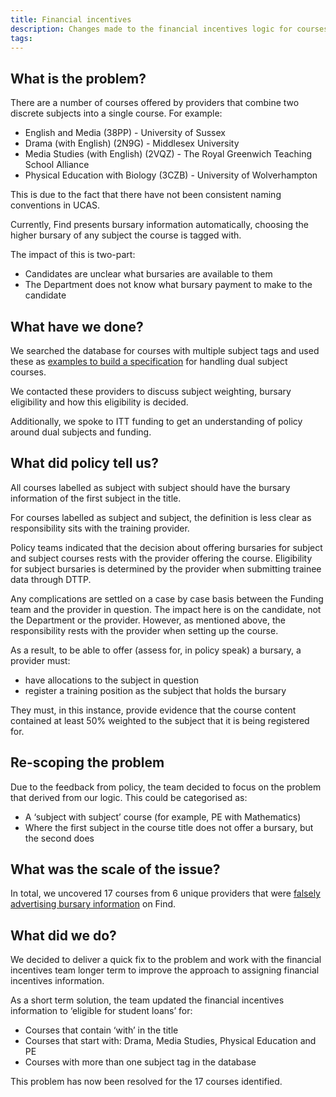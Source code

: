 ```yaml
---
title: Financial incentives
description: Changes made to the financial incentives logic for courses with multiple subjects.
tags:
---
```


## What is the problem?

There are a number of courses offered by providers that combine two discrete subjects into a single course. For example:
* English and Media (38PP) - University of Sussex
* Drama (with English) (2N9G) - Middlesex University
* Media Studies (with English) (2VQZ) - The Royal Greenwich Teaching School Alliance
* Physical Education with Biology (3CZB) - University of Wolverhampton

This is due to the fact that there have not been consistent naming conventions in UCAS.

Currently, Find presents bursary information automatically, choosing the higher bursary of any subject the course is tagged with.

The impact of this is two-part:
* Candidates are unclear what bursaries are available to them
* The Department does not know what bursary payment to make to the candidate

## What have we done?

We searched the database for courses with multiple subject tags and used these as [examples to build a specification](https://docs.google.com/spreadsheets/d/1gM76e6QESURdNS2Az1zcPw9IybaVt8hbHscSc6fg8l0/edit) for handling dual subject courses.

We contacted these providers to discuss subject weighting, bursary eligibility and how this eligibility is decided.

Additionally, we spoke to ITT funding to get an understanding of policy around dual subjects and funding.

## What did policy tell us?

All courses labelled as subject with subject should have the bursary information of the first subject in the title.

For courses labelled as subject and subject, the definition is less clear as responsibility sits with the training provider.

Policy teams indicated that the decision about offering bursaries for subject and subject courses rests with the provider offering the course. Eligibility for subject bursaries is determined by the provider when submitting trainee data through DTTP.

Any complications are settled on a case by case basis between the Funding team and the provider in question. The impact here is on the candidate, not the Department or the provider. However, as mentioned above, the responsibility rests with the provider when setting up the course.

As a result, to be able to offer (assess for, in policy speak) a bursary, a provider must:
* have allocations to the subject in question
* register a training position as the subject that holds the bursary

They must, in this instance, provide evidence that the course content contained at least 50% weighted to the subject that it is being registered for.

## Re-scoping the problem

Due to the feedback from policy, the team decided to focus on the problem that derived from our logic. This could be categorised as:
* A ‘subject with subject’ course (for example, PE with Mathematics)
* Where the first subject in the course title does not offer a bursary, but the second does

## What was the scale of the issue?

In total, we uncovered 17 courses from 6 unique providers that were [falsely advertising bursary information](https://docs.google.com/spreadsheets/d/1IMCRcWVgU5pqVavlR6mWuSU9ken88c6qf3w0zlPtPs8/edit#gid=1940299200) on Find.

## What did we do?

We decided to deliver a quick fix to the problem and work with the financial incentives team longer term to improve the approach to assigning financial incentives information.

As a short term solution, the team updated the financial incentives information to ‘eligible for student loans’ for:
* Courses that contain ‘with’ in the title
* Courses that start with: Drama, Media Studies, Physical Education and PE
* Courses with more than one subject tag in the database

This problem has now been resolved for the 17 courses identified.
